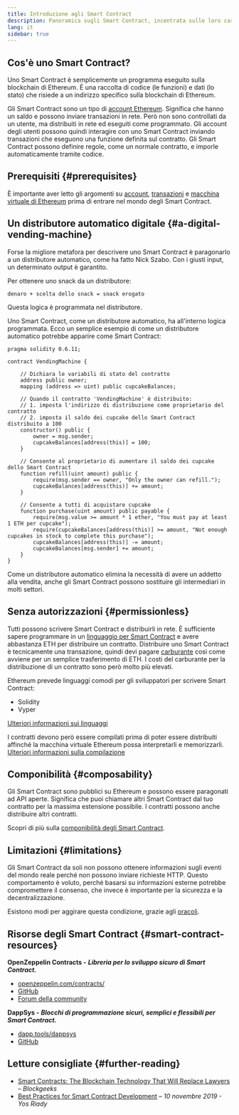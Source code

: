```yaml
---
title: Introduzione agli Smart Contract
description: Panoramica sugli Smart Contract, incentrata sulle loro caratteristiche e limitazioni uniche.
lang: it
sidebar: true
---
```


## Cos'è uno Smart Contract?

Uno Smart Contract è semplicemente un programma eseguito sulla blockchain di Ethereum. È una raccolta di codice (le funzioni) e dati (lo stato) che risiede a un indirizzo specifico sulla blockchain di Ethereum.

Gli Smart Contract sono un tipo di [account Ethereum](/en/developers/docs/accounts/). Significa che hanno un saldo e possono inviare transazioni in rete. Però non sono controllati da un utente, ma distribuiti in rete ed eseguiti come programmato. Gli account degli utenti possono quindi interagire con uno Smart Contract inviando transazioni che eseguono una funzione definita sul contratto. Gli Smart Contract possono definire regole, come un normale contratto, e imporle automaticamente tramite codice.

## Prerequisiti {#prerequisites}

È importante aver letto gli argomenti su [account](/developers/docs/accounts/), [transazioni](/developers/docs/transactions/) e [macchina virtuale di Ethereum](/developers/docs/evm/) prima di entrare nel mondo degli Smart Contract.

<!-- TODO simpler example... scheduling payments in Ethereum is actually difficult -->
<!-- TODO show an example smart contract, e.g. an implementation of a vending machine -->

## Un distributore automatico digitale {#a-digital-vending-machine}

Forse la migliore metafora per descrivere uno Smart Contract è paragonarlo a un distributore automatico, come ha fatto Nick Szabo. Con i giusti input, un determinato output è garantito.

Per ottenere uno snack da un distributore:

```
denaro + scelta dello snack = snack erogato
```

Questa logica è programmata nel distributore.

Uno Smart Contract, come un distributore automatico, ha all'interno logica programmata. Ecco un semplice esempio di come un distributore automatico potrebbe apparire come Smart Contract:

```solidity
pragma solidity 0.6.11;

contract VendingMachine {

    // Dichiara le variabili di stato del contratto
    address public owner;
    mapping (address => uint) public cupcakeBalances;

    // Quando il contratto 'VendingMachine' è distribuito:
    // 1. imposta l'indirizzo di distribuzione come proprietario del contratto
    // 2. imposta il saldo dei cupcake dello Smart Contract distribuito a 100
    constructor() public {
        owner = msg.sender;
        cupcakeBalances[address(this)] = 100;
    }

    // Consente al proprietario di aumentare il saldo dei cupcake dello Smart Contract
    function refill(uint amount) public {
        require(msg.sender == owner, "Only the owner can refill.");
        cupcakeBalances[address(this)] += amount;
    }

    // Consente a tutti di acquistare cupcake
    function purchase(uint amount) public payable {
        require(msg.value >= amount * 1 ether, "You must pay at least 1 ETH per cupcake");
        require(cupcakeBalances[address(this)] >= amount, "Not enough cupcakes in stock to complete this purchase");
        cupcakeBalances[address(this)] -= amount;
        cupcakeBalances[msg.sender] += amount;
    }
}
```

Come un distributore automatico elimina la necessità di avere un addetto alla vendita, anche gli Smart Contract possono sostituire gli intermediari in molti settori.

## Senza autorizzazioni {#permissionless}

Tutti possono scrivere Smart Contract e distribuirli in rete. È sufficiente sapere programmare in un [linguaggio per Smart Contract](/en/developers/docs/smart-contracts/languages/) e avere abbastanza ETH per distribuire un contratto. Distribuire uno Smart Contract è tecnicamente una transazione, quindi devi pagare [carburante](/en/developers/docs/gas/) così come avviene per un semplice trasferimento di ETH. I costi del carburante per la distribuzione di un contratto sono però molto più elevati.

Ethereum prevede linguaggi comodi per gli sviluppatori per scrivere Smart Contract:

- Solidity
- Vyper

[Ulteriori informazioni sui linguaggi](/en/developers/docs/smart-contracts/languages/)

I contratti devono però essere compilati prima di poter essere distribuiti affinché la macchina virtuale Ethereum possa interpretarli e memorizzarli. [Ulteriori informazioni sulla compilazione](/en/developers/docs/smart-contracts/compiling/)

## Componibilità {#composability}

Gli Smart Contract sono pubblici su Ethereum e possono essere paragonati ad API aperte. Significa che puoi chiamare altri Smart Contract dal tuo contratto per la massima estensione possibile. I contratti possono anche distribuire altri contratti.

Scopri di più sulla [componibilità degli Smart Contract](/developers/docs/smart-contracts/composability/).

## Limitazioni {#limitations}

Gli Smart Contract da soli non possono ottenere informazioni sugli eventi del mondo reale perché non possono inviare richieste HTTP. Questo comportamento è voluto, perché basarsi su informazioni esterne potrebbe compromettere il consenso, che invece è importante per la sicurezza e la decentralizzazione.

Esistono modi per aggirare questa condizione, grazie agli [oracoli](/en/developers/docs/oracles/).

## Risorse degli Smart Contract {#smart-contract-resources}

**OpenZeppelin Contracts -** **_Libreria per lo sviluppo sicuro di Smart Contract._**

- [openzeppelin.com/contracts/](https://openzeppelin.com/contracts/)
- [GitHub](https://github.com/OpenZeppelin/openzeppelin-contracts)
- [Forum della community](https://forum.openzeppelin.com/c/general/16)

**DappSys -** **_Blocchi di programmazione sicuri, semplici e flessibili per Smart Contract._**

- [dapp.tools/dappsys](https://dapp.tools/dappsys/)
- [GitHub](https://github.com/dapphub/dappsys)

## Letture consigliate {#further-reading}

- [Smart Contracts: The Blockchain Technology That Will Replace Lawyers](https://blockgeeks.com/guides/smart-contracts/) _– Blockgeeks_
- [Best Practices for Smart Contract Development](https://yos.io/2019/11/10/smart-contract-development-best-practices/) _– 10 novembre 2019 - Yos Riady_
